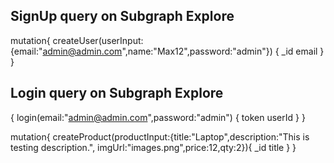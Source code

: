 ## SignUp query on Subgraph Explore

mutation{
  createUser(userInput:
    {email:"admin@admin.com",name:"Max12",password:"admin"})
  {
    _id
    email
  }
}

## Login query on Subgraph Explore

{
  login(email:"admin@admin.com",password:"admin")
  {
    token
    userId
  }
}


  
mutation{
  createProduct(productInput:{title:"Laptop",description:"This is testing description.",
    imgUrl:"images.png",price:12,qty:2}){
    _id
    title
  }
}